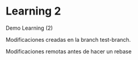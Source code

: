 # Learning 2
Demo Learning (2)

Modificaciones creadas en la branch test-branch.

Modificaciones remotas antes de hacer un rebase

